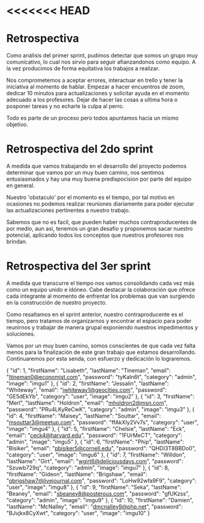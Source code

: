 <<<<<<< HEAD
=======
# Retrospectiva

Como análisis del primer sprint, pudimos detectar que somos un grupo muy comunicativo, lo cual nos sirvio para seguir afianzandonos como equipo. A la vez producimos de forma equitativa los trabajos a realizar.

Nos comprometemos a aceptar errores, interactuar en trello y tener la iniciativa al momento de hablar. Empezar a hacer encuentros de zoom, dedicar 10 minutos para actualizaciones y solicitar ayuda en el momento adecuado a los profesores. Dejar de hacer las cosas a ultima hora o posponer tareas y no echarle la culpa al perro.

Todo es parte de un proceso pero todos apuntamos hacia un mismo objetivo.


# Retrospectiva del 2do sprint

A medida que vamos trabajando en el desarrollo del proyecto podemos determinar que vamos por un muy buen camino, nos sentimos entusiasmados y hay una muy buena predispocision por parte del equipo en general.

Nuestro 'obstaculo' por el momento es el tiempo, por tal motivo en ocasiones no podemos realizar reuniones diariamente para poder ejecutar las actualizaciones pertinentes a nuestro trabajo.

Sabemos que no es facil, que pueden haber muchos contraproducentes de por medio, aun asi, tenemos un gran desafio y proponemos sacar nuestro potencial, aplicando todos los conceptos que nuestros profesores nos brindan.

# Retrospectiva del 3er sprint

A medida que transcurre el tiempo nos vamos consolidando cada vez más como un equipo unido e idóneo. Cabe destacar la colaboración que ofrece cada integrante al momento de enfrentar los problemas que van surgiendo en la construcción de nuestro proyecto.

Como resaltamos en el sprint anterior, nuestro contraproducente es el tiempo, pero tratamos de organizarnos y encontrar el espacio para poder reunirnos y trabajar de manera grupal exponiendo nuestros impedimentos y soluciones.

Vamos por un muy buen camino, somos conscientes de que cada vez falta menos para la finalización de este gran trabajo que estamos desarrollando. Continuaremos por esta senda, con esfuerzo y dedicación lo lograremos.


 
 {
        "id": 1,
        "firstName": "Lisabeth",
        "lastName": "Tineman",
        "email": "ltineman0@economist.com",
        "password": "tyKaIn6t",
        "category": "admin",
        "image": "imgu1"
    },
    {
        "id": 2,
        "firstName": "Jessalin",
        "lastName": "Whiteway",
        "email": "jwhiteway1@geocities.com",
        "password": "GE5dEkYb",
        "category": "user",
        "image": "imgu2"
    },
    {
        "id": 3,
        "firstName": "Merl",
        "lastName": "Holdron",
        "email": "mholdron2@msn.com",
        "password": "PRu4LKyReCwK",
        "category": "admin",
        "image": "imgu3"
    },
    {
        "id": 4,
        "firstName": "Maisey",
        "lastName": "Souttar",
        "email": "msouttar3@meetup.com",
        "password": "ffAkXIy2Vv7s",
        "category": "user",
        "image": "imgu4"
    },
    {
        "id": 5,
        "firstName": "Chelsie",
        "lastName": "Eck",
        "email": "ceck4@harvard.edu",
        "password": "1FUrMeCT",
        "category": "admin",
        "image": "imgu5"
    },
    {
        "id": 6,
        "firstName": "Phip",
        "lastName": "Bisiker",
        "email": "pbisiker5@cornell.edu",
        "password": "QHDI3T8BBDo0",
        "category": "user",
        "image": "imgu6"
    },
    {
        "id": 7,
        "firstName": "Willdon",
        "lastName": "Girt",
        "email": "wgirt6@deliciousdays.com",
        "password": "Szuwb729q",
        "category": "admin",
        "image": "imgu7"
    },
    {
        "id": 8,
        "firstName": "Gideon",
        "lastName": "Brigshaw",
        "email": "gbrigshaw7@livejournal.com",
        "password": "LoHw92wfa9F9",
        "category": "user",
        "image": "imgu8"
    },
    {
        "id": 9,
        "firstName": "Seka",
        "lastName": "Beaney",
        "email": "sbeaney8@posterous.com",
        "password": "gfUKzss",
        "category": "admin",
        "image": "imgu9"
    },
    {
        "id": 10,
        "firstName": "Damien",
        "lastName": "McNalley",
        "email": "dmcnalley9@php.net",
        "password": "BJvjkx8CyXwt",
        "category": "user",
        "image": "imgu10"
    }